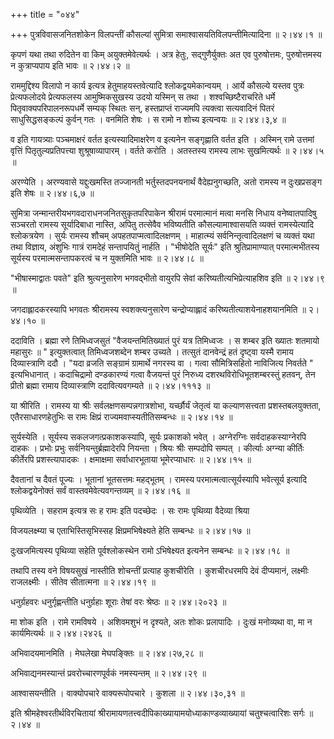 +++
title = "०४४"

+++
पुत्रविवासजनितशोकेन विलपन्तीं कौसल्यां सुमित्रा समाश्वासयतिविलपन्तीमित्यादिना  ॥  २।४४।१  ॥   

  

कृपणं यथा तथा रुदितेन वा किम् अयुक्तमेवेत्यर्थः । अत्र हेतुः, सद्गुणैर्युक्तः अत एव पुरुषोत्तमः, पुरुषोत्तमस्य न कुत्राप्यपाय इति भावः  ॥  २।४४।२  ॥   

  

राममुद्दिश्य विलापो न कार्य इत्यत्र हेतुमाहयस्तवेत्यादि श्लोकद्वयमेकान्वयम् । आर्ये कौसल्ये यस्तव पुत्रः प्रेत्यफलोदये प्रेत्यफलस्य आमुष्मिकसुखस्य उदयो यस्मिन् स तथा । शश्वच्छिष्टैराचरिते धर्मे पितृवाक्यपरिपालनरूपधर्मे सम्यक् स्थितः सन्, हस्तप्राप्तं राज्यमपि त्यक्त्वा सत्यवादिनं पितरं साधुसिद्धसङ्कल्पं कुर्वन् गतः । वनमिति शेषः । स रामो न शोच्य इत्यन्वयः  ॥  २।४४।३,४  ॥   

  

व इति गायत्र्याः पञ्चमाक्षरं वर्तत इत्यस्यादिमाक्षरेण व इत्यनेन सङ्गृह्णाति वर्तत इति । अस्मिन् रामे उत्तमां वृत्तिं पितृतुल्यप्रतिपत्त्या शुश्रूषाव्यापारम् । वर्तते करोति । अतस्तस्य रामस्य लाभः सुखमित्यर्थः  ॥  २।४४।५  ॥   

  

अरण्येति । अरण्यवासे यद्दुःखमस्ति तज्जानती भर्तुस्तदपनयनार्थं वैदेह्यनुगच्छति, अतो रामस्य न दुःखप्रसङ्ग इति शेषः  ॥  २।४४।६,७  ॥   

  

सुमित्रा जन्मान्तरीयभगवदाराधनजनितसुकृतपरिपाकेन श्रीरामं परमात्मानं मत्वा मनसि निधाय वनेष्वातपादिषु सञ्चरतो रामस्य सूर्यादिबाधा नास्ति, अपितु तत्सेवैव भविष्यतीति कौसल्यामाश्वासयति व्यक्तं रामस्येत्यादि श्लोकत्रयेण । सुर्यः रामस्य शौचम् अपहतपाप्मत्वादिलक्षणम् । माहात्म्यं सर्वनिन्तृत्वादिलक्षणं च व्यक्तं यथा तथा विज्ञाय, अंशुभिः गात्रं रामदेहं सन्तापयितुं नार्हति । "भीषोदेति सूर्यः" इति श्रुतिप्रामाण्यात् परमात्मभीतस्य सूर्यस्य परमात्मसन्तापकरत्वं च न युक्तमिति भावः  ॥  २।४४।८  ॥   

  

"भीषास्माद्वातः पवते" इति श्रुत्यनुसारेण भगवद्भीतो वायुरपि सेवां करिष्यतीत्यभिप्रेत्याहशिव इति  ॥  २।४४।९  ॥   

  

जगदाह्लादकरस्यापि भगवतः श्रीरामस्य स्वशक्त्यनुसारेण चन्द्रोप्याह्लादं करिष्यतीत्याशयेनाहशयानमिति  ॥  २।४४।१०  ॥   

  

ददाविति । ब्रह्मा रणे तिमिध्वजसुतं "वैजयन्तमितिख्यातं पुरं यत्र तिमिध्वजः । स शम्बर इति ख्यातः शतमायो महासुरः  ॥  " इत्युक्तत्वात् तिमिध्वजशब्देन शम्बर उच्यते । तत्सुतं दानवेन्द्रं हतं दृष्ट्वा यस्मै रामाय दिव्यास्त्राणि ददौ । "यदा व्रजति सङ्ग्रामं ग्रामार्थे नगरस्य वा । गत्वा सौमित्रिसहितो नाविजित्य निवर्तते " इत्यभिधानात् । कदाचिद्रामो दण्डकारण्यं गत्वा वैजयन्तं पुरं निरुध्य दशरथविरोधिभूतशम्बरस्तुं हतवन्, तेन प्रीतो ब्रह्मा रामाय दिव्यास्त्राणि ददावित्यवगम्यते  ॥  २।४४।१११३  ॥   

  

या श्रीरिति । रामस्य या श्रीः सर्वलक्षणसम्पन्नगात्रशोभा, यर्च्छौर्यं जेतृत्वं या कल्याणसत्त्वता प्रशस्तबलयुक्तता, एतैरसाधारणहेतुभिः स रामः क्षिप्रं राज्यमवाप्स्यतीतिसम्बन्धः  ॥  २।४४।१४  ॥   

  

सुर्यस्येति । सूर्यस्य सकलजगत्प्रकाशकस्यापि, सूर्यः प्रकाशको भवेत् । अग्नेरग्निः सर्वदाहकस्याग्नेरपि दाहकः । प्रभोः प्रभुः सर्वनियन्तुर्ब्रह्मादेरपि नियन्ता । श्रियः श्रीः सम्पदोपि सम्पत् । कीर्त्याः अग्न्या कीर्तिः कीर्तेरपि प्रशस्त्यापादकः । क्षमाक्षमा सर्वाधारभूताया भूमेरप्याधारः  ॥  २।४४।१५  ॥   

  

दैवतानां च दैवतं पूज्यः । भूतानां भूतसत्तमः महद्भूतम् । रामस्य परमात्मत्वात्सूर्यस्यापि भवेत्सूर्य इत्यादि श्लोकद्वयेनोक्तं सर्वं वास्तवमेवेत्यवगन्तव्यम्  ॥  २।४४।१६  ॥   

  

पृथिव्येति । सहराम इत्यत्र सः ह रामः इति पदच्छेदः । सः रामः पृथिव्या वैदेव्या श्रिया  

विजयलक्ष्म्या च एताभिस्तिसृभिस्सह क्षिप्रमभिषेक्ष्यते हेति सम्बन्धः  ॥  २।४४।१७  ॥   

  

दुःखजमित्यस्य पृथिव्या सहेति पूर्वश्लोकस्थेन रामो ऽभिषेक्ष्यत इत्यनेन सम्बन्धः  ॥  २।४४।१८  ॥   

  

तथापि तस्य वने विषयसुखं नास्तीति शोचन्तीं प्रत्याह कुशचीरेति । कुशचीरधरमपि देवं दीप्यमानं, लक्ष्मीः राजलक्ष्मीः । सीतेव सीतात्मना  ॥  २।४४।१९  ॥   

  

धनुर्ग्रहवरः धनुर्गृह्णन्तीति धनुर्ग्रहाः शूराः तेषां वरः श्रेष्ठः  ॥  २।४४।२०२३  ॥   

  

मा शोक इति । रामे रामविषये । अशिवमशुभं न दृश्यते, अतः शोकः प्रलापादिः । दुःखं मनोव्यथा वा, मा न कार्यमित्यर्थः  ॥  २।४४।२४२६  ॥   

  

अभिवादयमानमिति । मेघलेखा मेघपङ्क्तिः  ॥  २।४४।२७,२८  ॥   

  

अभिवाद्यनमस्यान्तं प्रवरोच्चारणपूर्वकं नमस्यन्तम्  ॥  २।४४।२९  ॥   

  

आश्वासयन्तीति । वाक्योपचारे वाक्यरूपोपचारे । कुशला  ॥  २।४४।३०,३१  ॥   

  

इति श्रीमहेश्वरतीर्थविरचितायां श्रीरामायणतत्त्वदीपिकाख्यायामयोध्याकाण्डव्याख्यायां चतुश्चत्वारिशः सर्गः  ॥  २।४४  ॥   

  

  

